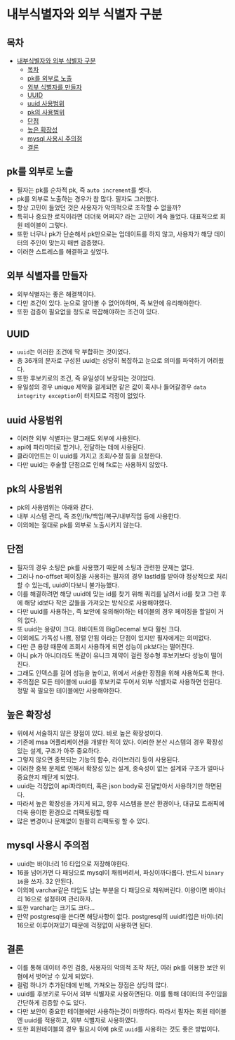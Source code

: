 # 내부식별자와 외부 식별자 구분

## 목차

- [내부식별자와 외부 식별자 구분](#내부식별자와-외부-식별자-구분)
    - [목차](#목차)
    - [pk를 외부로 노출](#pk를-외부로-노출)
    - [외부 식별자를 만들자](#외부-식별자를-만들자)
    - [UUID](#uuid)
    - [uuid 사용범위](#uuid-사용범위)
    - [pk의 사용범위](#pk의-사용범위)
    - [단점](#단점)
    - [높은 확장성](#높은-확장성)
    - [mysql 사용시 주의점](#mysql-사용시-주의점)
    - [결론](#결론)

## pk를 외부로 노출

- 필자는 pk를 순차적 pk, 즉 `auto increment`를 썻다.
- pk를 외부로 노출하는 경우가 참 많다. 필자도 그러했다.
- 항상 고민이 들었던 것은 사용자가 악의적으로 조작할 수 없을까?
- 특히나 중요한 로직이라면 더더욱 어쩌지? 라는 고민이 계속 들었다. 대표적으로 회원 테이블이 그렇다.
- 또한 너무나 pk가 단순해서 pk만으로는 업데이트를 하지 않고, 사용자가 해당 데이터의 주인이 맞는지 매번 검증했다.
- 이러한 스트레스를 해결하고 싶었다.

## 외부 식별자를 만들자

- 외부식별자는 좋은 해결책이다.
- 다만 조건이 있다. 눈으로 알아볼 수 없어야하며, 즉 보안에 유리해야한다.
- 또한 검증이 필요없을 정도로 복잡해야하는 조건이 있다.

## UUID

- `uuid`는 이러한 조건에 딱 부합하는 것이었다.
- 총 36개의 문자로 구성된 uuid는 상당히 복잡하고 눈으로 의미를 파악하기 어려웠다.
- 또한 후보키로의 조건, 즉 유일성이 보장되는 것이었다.
- 유일성의 경우 unique 제약을 걸게되면 같은 값이 혹시나 들어갈경우 `data integrity exception`이 터지므로 걱정이 없었다.

## uuid 사용범위

- 이러한 외부 식별자는 말그래도 외부에 사용된다.
- api에 파라미터로 받거나, 전달하는 데에 사용된다.
- 클라이언트는 이 uuid를 가지고 조회/수정 등을 요청한다.
- 다만 uuid는 후술할 단점으로 인해 fk로는 사용하지 않았다.

## pk의 사용범위

- pk의 사용범위는 아래와 같다.
- 내부 시스템 관리, 즉 조인/fk/백업/복구/내부작업 등에 사용한다.
- 이외에는 절대로 pk를 외부로 노출시키지 않는다.

## 단점

- 필자의 경우 소팅은 pk를 사용했기 때문에 소팅과 관련한 문제는 없다.
- 그러나 no-offset 페이징을 사용하는 필자의 경우 lastId를 받아야 정상적으로 처리할 수 있는데, uuid이다보니 불가능했다.
- 이를 해결하려면 해당 uuid에 맞는 id를 찾기 위해 쿼리를 날려서 id를 찾고 그런 후에 해당 id보다 작은 값들을 가져오는 방식으로 사용해야했다.
- 다만 uuid를 사용하는, 즉 보안에 유의해야하는 테이블의 경우 페이징을 할일이 거의 없다.
- 또 uuid는 용량이 크다. 8바이트의 BigDecemal 보다 훨씬 크다.
- 이외에도 가독성 나쁨, 정렬 안됨 이라는 단점이 있지만 필자에게는 의미없다.
- 다만 큰 용량 때문에 조회시 사용하게 되면 성능이 pk보다는 떨어진다.
- 아니 pk가 아니더라도 똑같이 유니크 제약이 걸린 정수형 후보키보다 성능이 떨어진다.
- 그래도 인덱스를 걸어 성능을 높이고, 위에서 서술한 장점을 위해 사용하도록 한다.
- 주의점은 모든 테이블에 uuid를 후보키로 두어서 외부 식별자로 사용하면 안된다. 정말 꼭 필요한 테이블에만 사용해야한다.

## 높은 확장성

- 위에서 서술하지 않은 장점이 있다. 바로 높은 확장성이다.
- 기존에 msa 어플리케이션을 개발한 적이 있다. 이러한 분산 시스템의 경우 확장성있는 설계, 구조가 아주 중요하다.
- 그렇지 않으면 중복되는 기능의 함수, 라이브러리 등이 사용된다.
- 이러한 중복 문제로 인해서 확장성 있는 설계, 종속성이 없는 설계와 구조가 얼마나 중요한지 깨닫게 되었다.
- uuid는 걱정없이 api파라미터, 혹은 json body로 전달받아서 사용하기만 하면된다.
- 따라서 높은 확장성을 가지게 되고, 향후 시스템을 분산 환경이나, 대규모 트래픽에 더욱 용이한 환경으로 리팩토링할 때
- 많은 변경이나 문제없이 원활히 리팩토링 할 수 있다.

## mysql 사용시 주의점

- uuid는 바이너리 16 타입으로 저장해야한다.
- 16을 넘어가면 다 패딩으로 mysql이 채워버려서, 파싱이까다롭다. 반드시 `binary 16`을 쓰자. 32 안된다.
- 이외에 varchar같은 타입도 남는 부분을 다 패딩으로 채워버린다. 이왕이면 바이너리 16으로 설정하여 관리하자.
- 또한 varchar는 크기도 크다...
- 만약 postgresql을 쓴다면 해당사항이 없다. postgresql의 uuid타입은 바이너리 16으로 이루어져있기 때문에 걱정없이 사용하면 된다.

## 결론

- 이를 통해 데이터 주인 검증, 사용자의 악의적 조작 차단, 여러 pk를 이용한 보안 위협에서 벗어날 수 있게 되었다.
- 컬럼 하나가 추가된데에 반해, 가져오는 장점은 상당히 많다.
- uuid를 후보키로 두어서 외부 식별자로 사용하면된다. 이를 통해 데이터의 주인임을 간단하게 검증할 수도 있다.
- 다만 보안이 중요한 테이블에만 사용하는것이 마땅하다. 따라서 필자는 회원 테이블엔 uuid를 적용하고, 외부 식별자로 사용하였다.
- 또한 회원테이블의 경우 필요시 아예 pk로 `uuid`를 사용하는 것도 좋은 방법이다.
